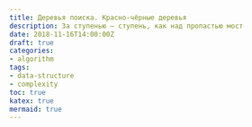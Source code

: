 ```yaml
---
title: Деревья поиска. Красно-чёрные деревья
description: За ступенью — ступень, как над пропастью мост
date: 2018-11-16T14:00:00Z
draft: true
categories:
- algorithm
tags:
- data-structure
- complexity
toc: true
katex: true
mermaid: true
---
```

